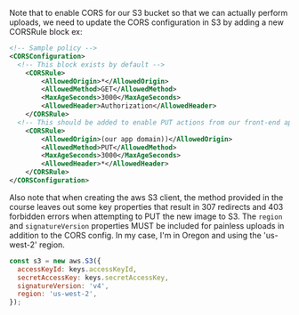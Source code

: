 Note that to enable CORS for our S3 bucket so that we can actually perform uploads, we need to update the CORS configuration in S3 by adding a new CORSRule block ex:

```xml
<!-- Sample policy -->
<CORSConfiguration>
  <!-- This block exists by default -->
	<CORSRule>
		<AllowedOrigin>*</AllowedOrigin>
		<AllowedMethod>GET</AllowedMethod>
		<MaxAgeSeconds>3000</MaxAgeSeconds>
		<AllowedHeader>Authorization</AllowedHeader>
	</CORSRule>
  <!-- This should be added to enable PUT actions from our front-end app -->
	<CORSRule>
		<AllowedOrigin>(our app domain))</AllowedOrigin>
		<AllowedMethod>PUT</AllowedMethod>
		<MaxAgeSeconds>3000</MaxAgeSeconds>
		<AllowedHeader>*</AllowedHeader>
	</CORSRule>
</CORSConfiguration>
```

Also note that when creating the aws S3 client, the method provided in the course leaves out some key properties that result in 307 redirects and 403 forbidden errors when attempting to PUT the new image to S3.
The `region` and `signatureVersion` properties MUST be included for painless uploads in addition to the CORS config. In my case, I'm in Oregon and using the 'us-west-2' region.

```js
const s3 = new aws.S3({
  accessKeyId: keys.accessKeyId,
  secretAccessKey: keys.secretAccessKey,
  signatureVersion: 'v4',
  region: 'us-west-2',
});
```
